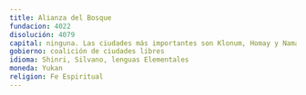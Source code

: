 ```yaml
---
title: Alianza del Bosque
fundacion: 4022
disolución: 4079
capital: ninguna. Las ciudades más importantes son Klonum, Homay y Namagar
gobierno: coalición de ciudades libres
idioma: Shinri, Silvano, lenguas Elementales
moneda: Yukan
religion: Fe Espiritual
---
```


